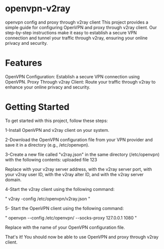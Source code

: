 # openvpn-v2ray
openvpn config and proxy through v2ray client
This project provides a simple guide for configuring OpenVPN and proxy through v2ray client. Our step-by-step instructions make it easy to establish a secure VPN connection and tunnel your traffic through v2ray, ensuring your online privacy and security.
# Features
OpenVPN Configuration: Establish a secure VPN connection using OpenVPN.
Proxy Through v2ray Client: Route your traffic through v2ray to enhance your online privacy and security.
# Getting Started
To get started with this project, follow these steps:

1-Install OpenVPN and v2ray client on your system.

2-Download the OpenVPN configuration file from your VPN provider and save it in a directory (e.g., /etc/openvpn).

3-Create a new file called "v2ray.json" in the same directory (/etc/openvpn) with the following contents:  uploaded file 123

Replace <v2ray-server-address> with your v2ray server address, <v2ray-server-port> with the v2ray server port, <v2ray-user-id> with your v2ray user ID, <v2ray-alter-id> with the v2ray alter ID, and <v2ray-server-domain> with the v2ray server domain.

4-Start the v2ray client using the following command:  
  
"  v2ray -config /etc/openvpn/v2ray.json "
  
5- Start the OpenVPN client using the following command: 
  
  "  openvpn --config /etc/openvpn/<openvpn-configuration-file> --socks-proxy 127.0.0.1 1080   "
  
  Replace <openvpn-configuration-file> with the name of your OpenVPN configuration file.

That's it! You should now be able to use OpenVPN and proxy through v2ray client.
  

  
  
